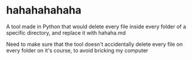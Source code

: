 # hahahahahaha
A tool made in Python that would delete every file inside every folder of a specific directory, and replace it with hahaha.md

Need to make sure that the tool doesn't accidentally delete every file on every folder on it's course, to avoid bricking my computer
